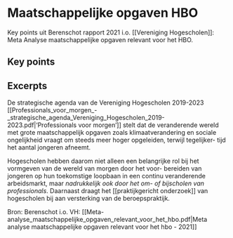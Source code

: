 # Maatschappelijke opgaven HBO

Key points uit Berenschot rapport 2021 i.o. [[Vereniging Hogescholen]]: Meta Analyse maatschappelijke opgaven relevant voor het HBO.

## Key points


## Excerpts

De strategische agenda van de Vereniging Hogescholen 2019-2023 [[Professionals_voor_morgen_-_strategische_agenda_Vereniging_Hogescholen_2019-2023.pdf|‘Professionals voor morgen’]] stelt dat de veranderende wereld met grote maatschappelijk opgaven zoals klimaatverandering en sociale ongelijkheid vraagt om steeds meer hoger opgeleiden, terwijl tegelijker- tijd het aantal jongeren afneemt. 

Hogescholen hebben daarom niet alleen een belangrijke rol bij het vormgeven van de wereld van morgen door het voor- bereiden van jongeren op hun toekomstige loopbaan in een continu veranderende arbeidsmarkt, maar *nadrukkelijk ook door het om- of bijscholen van professionals*. Daarnaast draagt het [[praktijkgericht onderzoek]] van hogescholen bij aan versterking van de beroepspraktijk.


Bron: Berenschot i.o. VH: [[Meta-analyse_maatschappelijke_opgaven_relevant_voor_het_hbo.pdf|Meta analyse maatschappelijke opgaven relevant voor het hbo - 2021]]